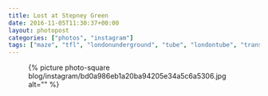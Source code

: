 ```yaml
---
title: Lost at Stepney Green
date: 2016-11-05T11:30:37+00:00
layout: photopost
categories: ["photos", "instagram"]
tags: ["maze", "tfl", "londonunderground", "tube", "londontube", "transport"]
---
```


<figure class="photo photo--square">
  {% picture photo-square blog/instagram/bd0a986eb1a20ba94205e34a5c6a5306.jpg alt="" %}
</figure>


